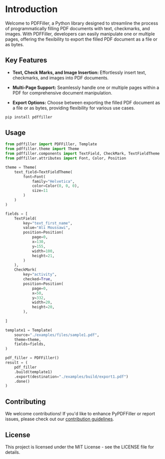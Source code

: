 # Introduction

Welcome to PDFFiller, a Python library designed to streamline the process of programmatically filling PDF documents with text, checkmarks, and images. With PDFFiller, developers can easily manipulate one or multiple pages, offering the flexibility to export the filled PDF document as a file or as bytes.

## Key Features

- **Text, Check Marks, and Image Insertion:** Effortlessly insert text, checkmarks, and images into PDF documents.

- **Multi-Page Support:** Seamlessly handle one or multiple pages within a PDF for comprehensive document manipulation.

- **Export Options:** Choose between exporting the filled PDF document as a file or as bytes, providing flexibility for various use cases.

```bash
pip install pdffiller
```

## Usage
```python
from pdffiller import PDFFiller, Template
from pdffiller.theme import Theme
from pdffiller.components import TextField, CheckMark, TextFieldTheme
from pdffiller.attributes import Font, Color, Position

theme = Theme(
    text_field=TextFieldTheme(
        font=Font(
            family="Helvetica",
            color=Color(0, 0, 0),
            size=11
        )
    )
)

fields = [
    TextField(
        key="text_first_name",
        value="Ali Moussawi",
        position=Position(
            page=0,
            x=130,
            y=155,
            width=100,
            height=21,
        )
    ),
    CheckMark(
        key="activity",
        checked=True,
        position=Position(
            page=0,
            x=50,
            y=332,
            width=20,
            height=20,
        ),
    
]

template1 = Template(
    source="./examples/files/sample1.pdf",
    theme=theme,
    fields=fields,
)

pdf_filler = PDFFiller()
result = (
    pdf_filler
    .build(template1)
    .export(destination="./examples/build/export1.pdf")
    .done()
)
```

## Contributing

We welcome contributions! If you'd like to enhance PyPDFFiller or report issues, please check out our [contribution guidelines](CONTRIBUTING.md).


## License
This project is licensed under the MIT License - see the LICENSE file for details.
